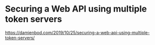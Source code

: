# Securing a Web API using multiple token servers

https://damienbod.com/2019/10/25/securing-a-web-api-using-multiple-token-servers/